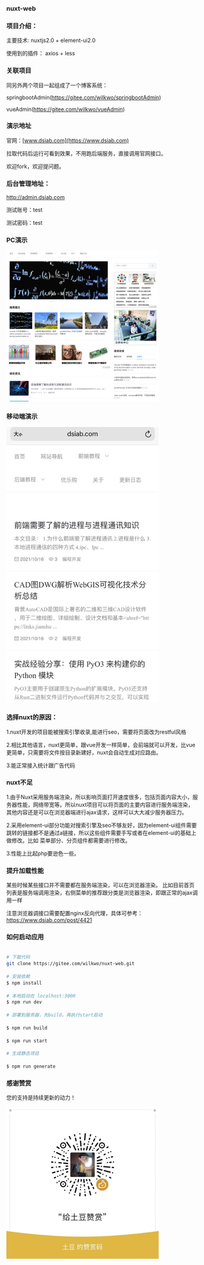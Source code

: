 ### nuxt-web


### 项目介绍：

主要技术: nuxtjs2.0 + element-ui2.0

使用到的插件： axios  + less


### 关联项目

同另外两个项目一起组成了一个博客系统：

springbootAdmin(https://gitee.com/wilkwo/springbootAdmin)

vueAdmin(https://gitee.com/wilkwo/vueAdmin) 


### 演示地址

官网：[www.dsiab.com](https://www.dsiab.com)

拉取代码后运行可看到效果，不用跑后端服务，直接调用官网接口。

欢迎fork，欢迎提问题。


### 后台管理地址： 

http://admin.dsiab.com

测试账号：test

测试密码：test



### PC演示

<img src="./assets/img/site.png" alt="PC演示" width="400px" />



### 移动端演示

<!-- <img src="https://gitee.com/wilkwo/nuxt-web/raw/master/assets/img/mobileSite.jpeg"> -->

<img src="./assets/img/mobileSite.jpeg" alt="移动端" width="400px" />



### 选择nuxt的原因：

1.nuxt开发的项目能被搜索引擎收录,能进行seo，需要将页面改为restful风格

2.相比其他语言，nuxt更简单，跟vue开发一样简单，会前端就可以开发，比vue更简单，只需要将文件按目录新建好，nuxt会自动生成对应路由。

3.能正常接入统计跟广告代码


### nuxt不足

1.由于Nuxt采用服务端渲染，所以影响页面打开速度很多，包括页面内容大小，服务器性能，网络带宽等。所以nuxt项目可以将页面的主要内容进行服务端渲染，其他内容还是可以在浏览器端进行ajax请求，这样可以大大减少服务器压力。

2.采用element-ui部分功能对搜索引擎及seo不够友好，因为element-ui组件需要跳转的链接都不是通过a链接，所以这些组件需要手写或者在element-ui的基础上做修改。比如 菜单部分、分页组件都需要进行修改。

3.性能上比起php要逊色一些。

### 提升加载性能

某些时候某些接口并不需要都在服务端渲染，可以在浏览器渲染。
比如目前首页列表是服务端调用渲染，右侧菜单的推荐跟分类是浏览器渲染，即跟正常的ajax调用一样

注意浏览器调接口需要配置nginx反向代理，具体可参考：https://www.dsiab.com/post/4421


### 如何启动应用

```bash

# 下载代码
git clone https://gitee.com/wilkwo/nuxt-web.git

# 安装依赖
$ npm install

# 本地启动在 localhost:3000
$ npm run dev

# 部署到服务器，先build，再执行start启动

$ npm run build

$ npm run start

# 生成静态项目

$ npm run generate
```


### 感谢赞赏

您的支持是持续更新的动力！

<img src="./assets/img/zanshan.jpeg" alt="赞赏" width="400px" />



